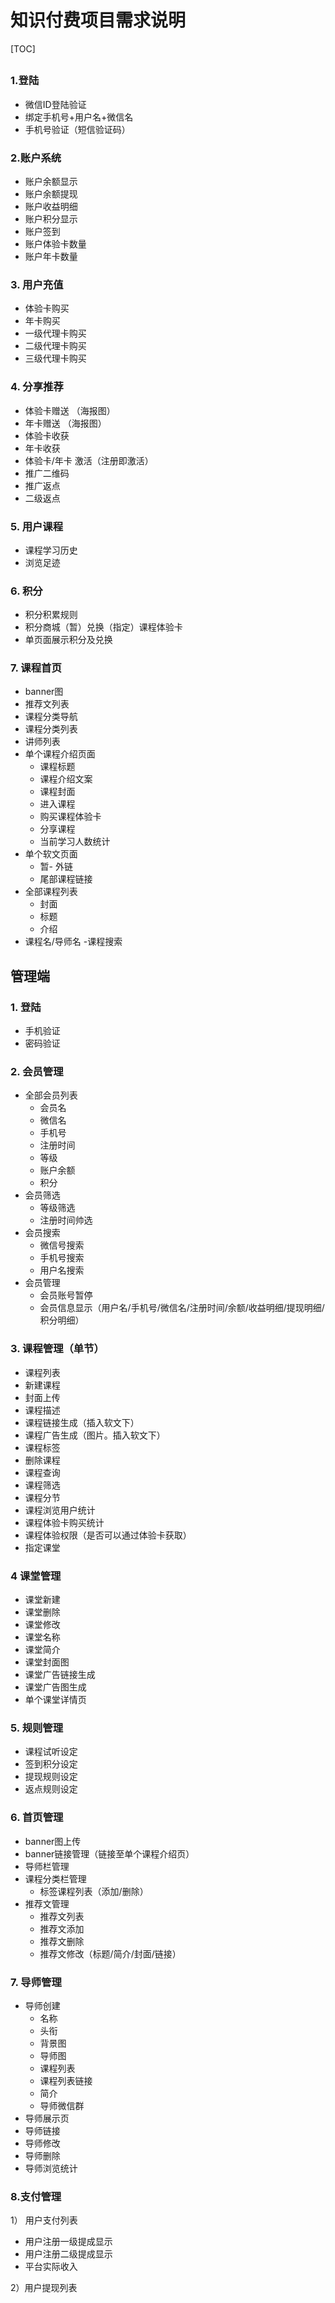# 知识付费项目需求说明

[TOC]


##  

### 1.登陆

- 微信ID登陆验证
- 绑定手机号+用户名+微信名
- 手机号验证（短信验证码）

### 2.账户系统

- 账户余额显示
- 账户余额提现
- 账户收益明细
- 账户积分显示
- 账户签到
- 账户体验卡数量
- 账户年卡数量

### 3. 用户充值

- 体验卡购买
- 年卡购买
- 一级代理卡购买
- 二级代理卡购买
- 三级代理卡购买

### 4. 分享推荐

- 体验卡赠送 （海报图）
- 年卡赠送 （海报图）
- 体验卡收获 
- 年卡收获
- 体验卡/年卡 激活（注册即激活）
- 推广二维码
- 推广返点
- 二级返点

### 5. 用户课程

- 课程学习历史
- 浏览足迹

### 6. 积分

- 积分积累规则
- 积分商城（暂）兑换（指定）课程体验卡
- 单页面展示积分及兑换

### 7. 课程首页

- banner图
- 推荐文列表
- 课程分类导航
- 课程分类列表
- 讲师列表
- 单个课程介绍页面
  - 课程标题
  - 课程介绍文案
  - 课程封面
  - 进入课程
  - 购买课程体验卡
  - 分享课程
  - 当前学习人数统计
- 单个软文页面
  - 暂- 外链
  - 尾部课程链接
- 全部课程列表
  - 封面
  - 标题
  - 介绍
- 课程名/导师名 -课程搜索



## 管理端

### 1. 登陆

- 手机验证
- 密码验证

### 2. 会员管理

- 全部会员列表
  - 会员名
  - 微信名
  - 手机号
  - 注册时间
  - 等级
  - 账户余额
  - 积分
- 会员筛选
  - 等级筛选
  - 注册时间帅选
- 会员搜索
  - 微信号搜索
  - 手机号搜索
  - 用户名搜索
- 会员管理
  - 会员账号暂停
  - 会员信息显示（用户名/手机号/微信名/注册时间/余额/收益明细/提现明细/积分明细）

### 3. 课程管理（单节）

- 课程列表
- 新建课程
- 封面上传
- 课程描述
- 课程链接生成（插入软文下）
- 课程广告生成（图片。插入软文下）
- 课程标签
- 删除课程
- 课程查询
- 课程筛选
- 课程分节
- 课程浏览用户统计
- 课程体验卡购买统计
- 课程体验权限（是否可以通过体验卡获取）
- 指定课堂

### 4 课堂管理

- 课堂新建
- 课堂删除
- 课堂修改
- 课堂名称
- 课堂简介
- 课堂封面图
- 课堂广告链接生成
- 课堂广告图生成
- 单个课堂详情页

### 5. 规则管理

- 课程试听设定
- 签到积分设定
- 提现规则设定
- 返点规则设定

### 6. 首页管理

- banner图上传
- banner链接管理（链接至单个课程介绍页）
- 导师栏管理
- 课程分类栏管理
  - 标签课程列表（添加/删除）
- 推荐文管理
  - 推荐文列表
  - 推荐文添加
  - 推荐文删除
  - 推荐文修改（标题/简介/封面/链接）

### 7. 导师管理

- 导师创建
  - 名称
  - 头衔
  - 背景图
  - 导师图
  - 课程列表
  - 课程列表链接
  - 简介
  - 导师微信群
- 导师展示页
- 导师链接
- 导师修改
- 导师删除
- 导师浏览统计

### 8.支付管理

 1） 用户支付列表

- 用户注册一级提成显示
- 用户注册二级提成显示
- 平台实际收入

 2）用户提现列表



